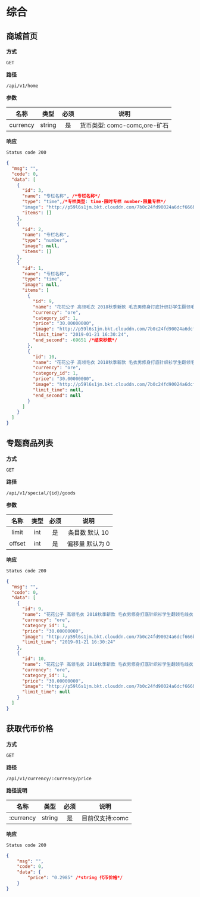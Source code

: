 # 综合

## 商城首页

**方式**

`GET`

**路径**

`/api/v1/home`

**参数**

|   名称   |  类型  | 必须 |             说明             |
| :------: | :----: | :--: | :--------------------------: |
| currency | string |  是  | 货币类型: comc-comc,ore-矿石 |

**响应**

`Status code 200`

```json
{
  "msg": "",
  "code": 0,
  "data": [
    {
      "id": 3,
      "name": "专栏名称", /*专栏名称*/
      "type": "time",/*专栏类型: time-限时专栏 number-限量专栏*/
      "image": "http://p59l6s1jm.bkt.clouddn.com/7b0c24fd90024a6dcf666bdd3f03524e.jpeg",
      "items": []
    },
    {
      "id": 2,
      "name": "专栏名称",
      "type": "number",
      "image": null,
      "items": []
    },
    {
      "id": 1,
      "name": "专栏名称",
      "type": "time",
      "image": null,
      "items": [
        {
          "id": 9,
          "name": "花花公子 高领毛衣 2018秋季新款 毛衣男修身打底针织衫学生翻领毛线衣 XL17630 深蓝 XL",
          "currency": "ore",
          "category_id": 1,
          "price": "30.00000000",
          "image": "http://p59l6s1jm.bkt.clouddn.com/7b0c24fd90024a6dcf666bdd3f03524e.jpeg",
          "limit_time": "2019-01-21 16:30:24",
          "end_second": -69651 /*结束秒数*/
        },
        {
          "id": 10,
          "name": "花花公子 高领毛衣 2018秋季新款 毛衣男修身打底针织衫学生翻领毛线衣 XL17630 深蓝 XL",
          "currency": "ore",
          "category_id": 1,
          "price": "30.00000000",
          "image": "http://p59l6s1jm.bkt.clouddn.com/7b0c24fd90024a6dcf666bdd3f03524e.jpeg",
          "limit_time": null,
          "end_second": null
        }
      ]
    }
  ]
}
```

## 专题商品列表

**方式**

`GET`

**路径**

`/api/v1/special/{id}/goods`

**参数**

|  名称  | 类型 | 必须 |      说明       |
| :----: | :--: | :--: | :-------------: |
| limit  | int  |  是  | 条目数 默认 10  |
| offset | int  |  是  | 偏移量 默认为 0 |

**响应**

`Status code 200`

```json
{
  "msg": "",
  "code": 0,
  "data": [
    {
      "id": 9,
      "name": "花花公子 高领毛衣 2018秋季新款 毛衣男修身打底针织衫学生翻领毛线衣 XL17630 深蓝 XL",
      "currency": "ore",
      "category_id": 1,
      "price": "30.00000000",
      "image": "http://p59l6s1jm.bkt.clouddn.com/7b0c24fd90024a6dcf666bdd3f03524e.jpeg",
      "limit_time": "2019-01-21 16:30:24"
    },
    {
      "id": 10,
      "name": "花花公子 高领毛衣 2018秋季新款 毛衣男修身打底针织衫学生翻领毛线衣 XL17630 深蓝 XL",
      "currency": "ore",
      "category_id": 1,
      "price": "30.00000000",
      "image": "http://p59l6s1jm.bkt.clouddn.com/7b0c24fd90024a6dcf666bdd3f03524e.jpeg",
      "limit_time": null
    }
  ]
}
```

## 获取代币价格

**方式**

`GET`

**路径**

`/api/v1/currency/:currency/price`

**路径说明**

|  名称  | 类型 | 必须 |      说明       |
| :----: | :--: | :--: | :-------------: |
| :currency  | string  |  是  | 目前仅支持:comc  |

**响应**

`Status code 200`

```json
{
    "msg": "",
    "code": 0,
    "data": {
        "price": "0.2985" /*string 代币价格*/
    }
}
```

